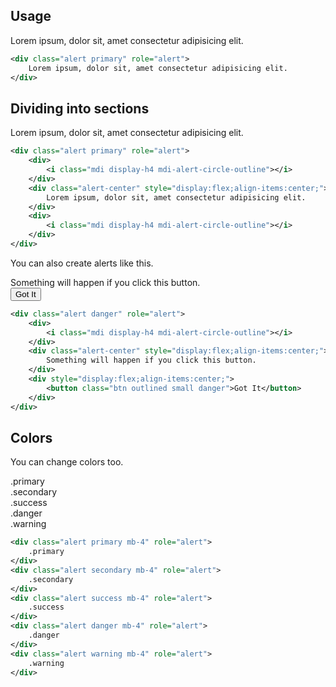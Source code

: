 <ins id="stable"></ins>

## Usage

<div class="p-4 m-1 bg-dark-1">
	<div class="alert primary" role="alert">
		Lorem ipsum, dolor sit, amet consectetur adipisicing elit. 
	</div>
</div>

```xml
<div class="alert primary" role="alert">
	Lorem ipsum, dolor sit, amet consectetur adipisicing elit.
</div>
```

## Dividing into sections

<div class="p-4 m-1 bg-dark-1">
	<div class="alert primary" role="alert">
		<div>
			<i class="mdi display-h4 mdi-alert-circle-outline"></i>
		</div>
		<div class="alert-center" style="display:flex;align-items:center;">
			Lorem ipsum, dolor sit, amet consectetur adipisicing elit.
		</div> 
		<div>
			<i class="mdi display-h4 mdi-alert-circle-outline"></i>
		</div>
	</div>
</div>

```xml
<div class="alert primary" role="alert">
	<div>
		<i class="mdi display-h4 mdi-alert-circle-outline"></i>
	</div>
	<div class="alert-center" style="display:flex;align-items:center;">
		Lorem ipsum, dolor sit, amet consectetur adipisicing elit.
	</div>
	<div>
		<i class="mdi display-h4 mdi-alert-circle-outline"></i>
	</div>
</div>
```

You can also create alerts like this.

<div class="p-4 m-1 bg-dark-1">
	<div class="alert danger" role="alert">
		<div>
			<i class="mdi display-h4 mdi-alert-circle-outline"></i>
		</div>
		<div class="alert-center" style="display:flex;align-items:center;">
			Something will happen if you click this button.
		</div> 
		<script>
			window.a=0;
		</script>
		<div style="display:flex;align-items:center;">
			<button class="btn outlined small danger" onclick="if(a){window.open('https://www.youtube.com/watch?v=dQw4w9WgXcQ');}window.a=1;this.textContent='Click me again';">Got It</button>
		</div>
	</div>
</div>

```xml
<div class="alert danger" role="alert">
	<div>
		<i class="mdi display-h4 mdi-alert-circle-outline"></i>
	</div>
	<div class="alert-center" style="display:flex;align-items:center;">
		Something will happen if you click this button.
	</div> 
	<div style="display:flex;align-items:center;">
		<button class="btn outlined small danger">Got It</button>
	</div>
</div>
```

## Colors
You can change colors too.
<div class="p-4 m-1 bg-dark-1">
	<div class="alert primary mb-4" role="alert">
		.primary 
	</div>
	<div class="alert secondary mb-4" role="alert">
		.secondary
	</div>
	<div class="alert success mb-4" role="alert">
		.success
	</div>
	<div class="alert danger mb-4" role="alert">
		.danger
	</div>
	<div class="alert warning mb-4" role="alert">
		.warning
	</div>
</div>

```xml
<div class="alert primary mb-4" role="alert">
	.primary 
</div>
<div class="alert secondary mb-4" role="alert">
	.secondary
</div>
<div class="alert success mb-4" role="alert">
	.success
</div>
<div class="alert danger mb-4" role="alert">
	.danger
</div>
<div class="alert warning mb-4" role="alert">
	.warning
</div>
```
